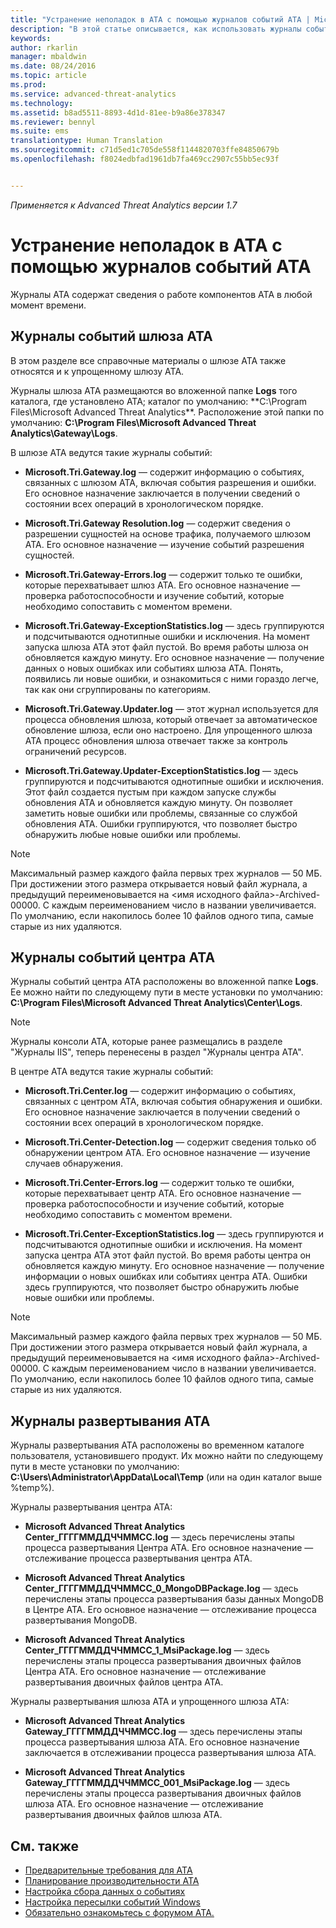 ```yaml
---
title: "Устранение неполадок в ATA с помощью журналов событий ATA | Microsoft ATA"
description: "В этой статье описывается, как использовать журналы событий ATA для устранения неполадок"
keywords: 
author: rkarlin
manager: mbaldwin
ms.date: 08/24/2016
ms.topic: article
ms.prod: 
ms.service: advanced-threat-analytics
ms.technology: 
ms.assetid: b8ad5511-8893-4d1d-81ee-b9a86e378347
ms.reviewer: bennyl
ms.suite: ems
translationtype: Human Translation
ms.sourcegitcommit: c71d5ed1c705de558f1144820703ffe84850679b
ms.openlocfilehash: f8024edbfad1961db7fa469cc2907c55bb5ec93f


---
```


*Применяется к Advanced Threat Analytics версии 1.7*



# Устранение неполадок в ATA с помощью журналов событий ATA
Журналы ATA содержат сведения о работе компонентов ATA в любой момент времени.

## Журналы событий шлюза ATA
В этом разделе все справочные материалы о шлюзе ATA также относятся и к упрощенному шлюзу ATA. 

Журналы шлюза ATA размещаются во вложенной папке **Logs** того каталога, где установлено ATA; каталог по умолчанию: **C:\Program Files\Microsoft Advanced Threat Analytics\**. Расположение этой папки по умолчанию: **C:\Program Files\Microsoft Advanced Threat Analytics\Gateway\Logs**.

В шлюзе ATA ведутся такие журналы событий:

-   **Microsoft.Tri.Gateway.log** — содержит информацию о событиях, связанных с шлюзом ATA, включая события разрешения и ошибки. Его основное назначение заключается в получении сведений о состоянии всех операций в хронологическом порядке.

-   **Microsoft.Tri.Gateway Resolution.log** — содержит сведения о разрешении сущностей на основе трафика, получаемого шлюзом ATA. Его основное назначение — изучение событий разрешения сущностей.

-   **Microsoft.Tri.Gateway-Errors.log** — содержит только те ошибки, которые перехватывает шлюз ATA. Его основное назначение — проверка работоспособности и изучение событий, которые необходимо сопоставить с моментом времени.

-   **Microsoft.Tri.Gateway-ExceptionStatistics.log** — здесь группируются и подсчитываются однотипные ошибки и исключения.
    На момент запуска шлюза ATA этот файл пустой. Во время работы шлюза он обновляется каждую минуту. Его основное назначение — получение данных о новых ошибках или событиях шлюза ATA. Понять, появились ли новые ошибки, и ознакомиться с ними гораздо легче, так как они сгруппированы по категориям.
-   **Microsoft.Tri.Gateway.Updater.log** — этот журнал используется для процесса обновления шлюза, который отвечает за автоматическое обновление шлюза, если оно настроено. Для упрощенного шлюза ATA процесс обновления шлюза отвечает также за контроль ограничений ресурсов.
-   **Microsoft.Tri.Gateway.Updater-ExceptionStatistics.log** — здесь группируются и подсчитываются однотипные ошибки и исключения. Этот файл создается пустым при каждом запуске службы обновления ATA и обновляется каждую минуту. Он позволяет заметить новые ошибки или проблемы, связанные со службой обновления ATA. Ошибки группируются, что позволяет быстро обнаружить любые новые ошибки или проблемы.

> [!NOTE]
> Максимальный размер каждого файла первых трех журналов — 50 МБ. При достижении этого размера открывается новый файл журнала, а предыдущий переименовывается на &lt;имя исходного файла&gt;-Archived-00000. С каждым переименованием число в названии увеличивается. По умолчанию, если накопилось более 10 файлов одного типа, самые старые из них удаляются.

## Журналы событий центра АТА
Журналы событий центра ATA расположены во вложенной папке **Logs**. Ее можно найти по следующему пути в месте установки по умолчанию: **C:\Program Files\Microsoft Advanced Threat Analytics\Center\Logs**.
> [!Note]
> Журналы консоли ATA, которые ранее размещались в разделе "Журналы IIS", теперь перенесены в раздел "Журналы центра ATA".

В центре ATA ведутся такие журналы событий:

-   **Microsoft.Tri.Center.log** — содержит информацию о событиях, связанных с центром ATA, включая события обнаружения и ошибки. Его основное назначение заключается в получении сведений о состоянии всех операций в хронологическом порядке.

-   **Microsoft.Tri.Center-Detection.log** — содержит сведения только об обнаружении центром ATA. Его основное назначение — изучение случаев обнаружения.

-   **Microsoft.Tri.Center-Errors.log** — содержит только те ошибки, которые перехватывает центр ATA. Его основное назначение — проверка работоспособности и изучение событий, которые необходимо сопоставить с моментом времени.

-   **Microsoft.Tri.Center-ExceptionStatistics.log** — здесь группируются и подсчитываются однотипные ошибки и исключения.
    На момент запуска центра ATA этот файл пустой. Во время работы центра он обновляется каждую минуту. Его основное назначение — получение информации о новых ошибках или событиях центра ATA. Ошибки здесь группируются, что позволяет быстро обнаружить любые новые ошибки или проблемы.

> [!NOTE]
> Максимальный размер каждого файла первых трех журналов — 50 МБ. При достижении этого размера открывается новый файл журнала, а предыдущий переименовывается на &lt;имя исходного файла&gt;-Archived-00000. С каждым переименованием число в названии увеличивается. По умолчанию, если накопилось более 10 файлов одного типа, самые старые из них удаляются.


## Журналы развертывания ATA
Журналы развертывания ATA расположены во временном каталоге пользователя, установившего продукт. Их можно найти по следующему пути в месте установки по умолчанию: **C:\Users\Administrator\AppData\Local\Temp** (или на один каталог выше %temp%).

Журналы развертывания центра ATA:

-   **Microsoft Advanced Threat Analytics Center_ГГГГММДДЧЧММСС.log** — здесь перечислены этапы процесса развертывания Центра ATA. Его основное назначение — отслеживание процесса развертывания центра ATA.

-   **Microsoft Advanced Threat Analytics Center_ГГГГММДДЧЧММСС_0_MongoDBPackage.log** — здесь перечислены этапы процесса развертывания базы данных MongoDB в Центре ATA. Его основное назначение — отслеживание процесса развертывания MongoDB.

-   **Microsoft Advanced Threat Analytics Center_ГГГГММДДЧЧММСС_1_MsiPackage.log** — здесь перечислены этапы процесса развертывания двоичных файлов Центра ATA. Его основное назначение — отслеживание развертывания двоичных файлов центра ATA.

Журналы развертывания шлюза ATA и упрощенного шлюза ATA:

-   **Microsoft Advanced Threat Analytics Gateway_ГГГГММДДЧЧММСС.log** — здесь перечислены этапы процесса развертывания шлюза ATA. Его основное назначение заключается в отслеживании процесса развертывания шлюза ATA.

-   **Microsoft Advanced Threat Analytics Gateway_ГГГГММДДЧЧММСС_001_MsiPackage.log** — здесь перечислены этапы процесса развертывания двоичных файлов шлюза ATA. Его основное назначение — отслеживание развертывания двоичных файлов шлюза ATA.


## См. также
- [Предварительные требования для ATA](/advanced-threat-analytics/plan-design/ata-prerequisites)
- [Планирование производительности ATA](/advanced-threat-analytics/plan-design/ata-capacity-planning)
- [Настройка сбора данных о событиях](/advanced-threat-analytics/deploy-use/configure-event-collection)
- [Настройка пересылки событий Windows](/advanced-threat-analytics/deploy-use/configure-event-collection#configuring-windows-event-forwarding)
- [Обязательно ознакомьтесь с форумом ATA.](https://social.technet.microsoft.com/Forums/security/home?forum=mata)



<!--HONumber=Oct16_HO4-->


